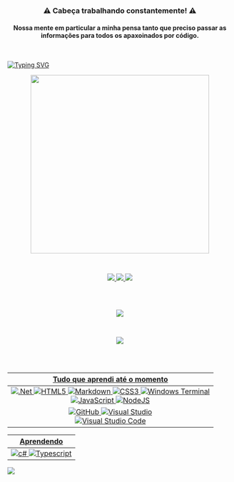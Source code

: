 
<h3 align="center">⚠️ Cabeça trabalhando constantemente! ⚠️</h3>
<h4 align="center">Nossa mente em particular a minha pensa tanto que preciso passar as informações para todos os apaxoinados por código.</h4>
<br>
<p align="center">

[![Typing SVG](https://readme-typing-svg.demolab.com?font=Fira+Code&weight=500&pause=1000&color=C85121&center=true&width=600&height=100&lines=Um+home+me+falou+um+dia%3A;O+desenvolvedor+deve+amar+seus+c%C3%B3digos;mais+ajudar+ao+pr%C3%B3ximo+%C3%A9+o+mais+importante)](https://git.io/typing-svg)

</p>
<p align="center"><img src="https://count.getloli.com/get/@:limmachaindev?theme=soul" width="400"></p><br>

<p float="left" align="center">

  <a href="https://github.com/limmachaindev">
    <img src="https://img.shields.io/github/followers/limmachaindev?style=for-the-badge&logo=github">
  <a href="https://github.com/limmachaindev">
    <img src="https://img.shields.io/github/stars/limmachaindev?style=for-the-badge&logo=git">
  <a href="https://github.com/limmachaindev/limmachaindev">
    <img src="https://img.shields.io/github/watchers/limmachaindev/limmachaindev?style=for-the-badge&logo=git">

</p><br><br>

<p float="left" align="center">
  <img src="https://github-profile-trophy.vercel.app/?username=limmachaindev&theme=tokyoday">
  <br></p>
<br>
    
<p float="left" align="center">
  <img src="https://github-readme-activity-graph.vercel.app/graph?username=limmachaindev&theme=tokyo-day">
</p>

<br><br>
    
 <div align="center">

| Tudo que aprendi até o momento |
| :----: |
| ![.Net](https://img.shields.io/badge/.NET-5C2D91?style=for-the-badge&logo=.net&logoColor=white) ![HTML5](https://img.shields.io/badge/html5-%23E34F26.svg?style=for-the-badge&logo=html5&logoColor=white) ![Markdown](https://img.shields.io/badge/markdown-%23000000.svg?style=for-the-badge&logo=markdown&logoColor=white) ![CSS3](https://img.shields.io/badge/css3-%231572B6.svg?style=for-the-badge&logo=css3&logoColor=white) ![Windows Terminal](https://img.shields.io/badge/Windows%20Terminal-%234D4D4D.svg?style=for-the-badge&logo=windows-terminal&logoColor=white) <br> ![JavaScript](https://img.shields.io/badge/javascript-%23323330.svg?style=for-the-badge&logo=javascript&logoColor=%23F7DF1E) ![NodeJS](https://img.shields.io/badge/node.js-6DA55F?style=for-the-badge&logo=node.js&logoColor=white)|
| ![GitHub](https://img.shields.io/badge/github-%23121011.svg?style=for-the-badge&logo=github&logoColor=white) ![Visual Studio](https://img.shields.io/badge/Visual%20Studio-5C2D91.svg?style=for-the-badge&logo=visual-studio&logoColor=white) <br> ![Visual Studio Code](https://img.shields.io/badge/Visual%20Studio%20Code-0078d7.svg?style=for-the-badge&logo=visual-studio-code&logoColor=white)|

| Aprendendo |
| :----: |
| ![c#](https://img.shields.io/badge/C%23-239120?style=for-the-badge&logo=c-sharp&logoColor=white) ![Typescript](https://img.shields.io/badge/TypeScript-007ACC?style=for-the-badge&logo=typescript&logoColor=white)|

</div>

<img src="https://github.com/BEPb/BEPb/blob/main/assets/Bottom_down.svg">
